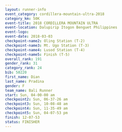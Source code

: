 ```yaml
---
layout: runner-info 
event_category: cordillera-mountain-ultra-2018 
category_km: 50K 
event-title: 2018 CORDILLERA MOUNTAIN ULTRA 
event-location: Dalupirip Itogon Benguet Philippines 
event-logo: 
event-date: 2018-03-03 
checkpoint-name2: Oling Station (T-2) 
checkpoint-name3: Mt. Ugo Station (T-3) 
checkpoint-name4: Lusod Station (T-4) 
checkpoint-name5: Finish (T-5) 
overall_rank: 191
gender_rank: 31
category_rank: 24
bib: 50220
first_name: Dian
last_name: Pradina
gender: F
team_name: Bali Runner
start: Sun, 04-00-00 am
checkpoint2: Sun, 06-37-26 am
checkpoint3: Sun, 10-08-48 am
checkpoint4: Sun, 11-35-49 am
checkpoint5: Sun, 04-07-53 pm
finish: 12-07-53
status: FINISHER
---
```

